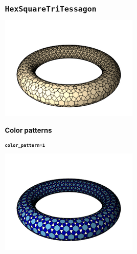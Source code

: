 # `HexSquareTriTessagon`

![HexSquareTriTessagon](images/hex_square_tri_tessagon.png)

## Color patterns

### `color_pattern=1`

![HexSquareTriTessagon color pattern 1](images/hex_square_tri_tessagon_color1.png)

